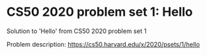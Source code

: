 # CS50 2020 problem set 1: Hello
Solution to 'Hello' from CS50 2020 problem set 1

Problem description: https://cs50.harvard.edu/x/2020/psets/1/hello
